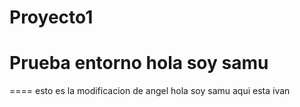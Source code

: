 # Proyecto1
Prueba entorno
hola soy samu
=======
====
esto es la modificacion de angel
hola soy samu
aqui esta ivan


